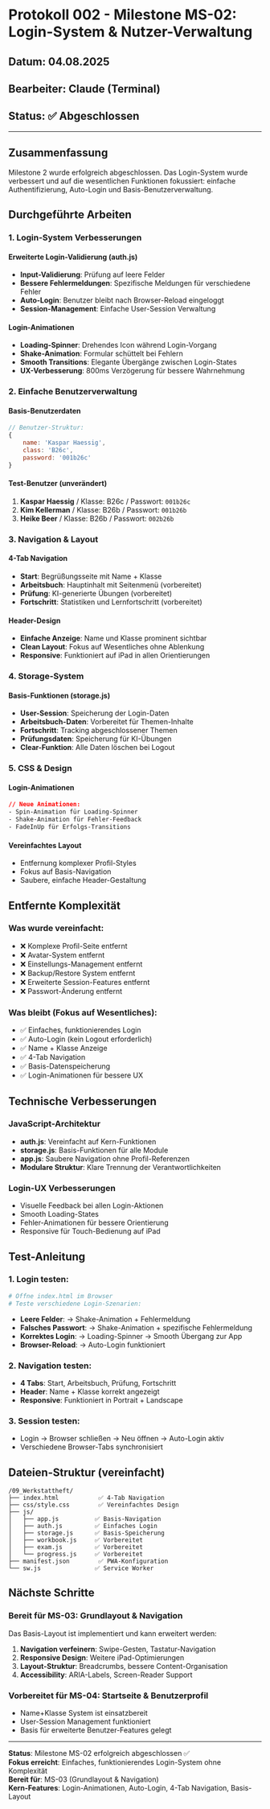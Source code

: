 # Protokoll 002 - Milestone MS-02: Login-System & Nutzer-Verwaltung

## Datum: 04.08.2025
## Bearbeiter: Claude (Terminal)
## Status: ✅ Abgeschlossen

---

## Zusammenfassung
Milestone 2 wurde erfolgreich abgeschlossen. Das Login-System wurde verbessert und auf die wesentlichen Funktionen fokussiert: einfache Authentifizierung, Auto-Login und Basis-Benutzerverwaltung.

## Durchgeführte Arbeiten

### 1. Login-System Verbesserungen

#### Erweiterte Login-Validierung (auth.js)
- **Input-Validierung**: Prüfung auf leere Felder
- **Bessere Fehlermeldungen**: Spezifische Meldungen für verschiedene Fehler
- **Auto-Login**: Benutzer bleibt nach Browser-Reload eingeloggt
- **Session-Management**: Einfache User-Session Verwaltung

#### Login-Animationen
- **Loading-Spinner**: Drehendes Icon während Login-Vorgang
- **Shake-Animation**: Formular schüttelt bei Fehlern
- **Smooth Transitions**: Elegante Übergänge zwischen Login-States
- **UX-Verbesserung**: 800ms Verzögerung für bessere Wahrnehmung

### 2. Einfache Benutzerverwaltung

#### Basis-Benutzerdaten
```javascript
// Benutzer-Struktur:
{
    name: 'Kaspar Haessig',
    class: 'B26c', 
    password: '001b26c'
}
```

#### Test-Benutzer (unverändert)
1. **Kaspar Haessig** / Klasse: B26c / Passwort: `001b26c`
2. **Kim Kellerman** / Klasse: B26b / Passwort: `001b26b`
3. **Heike Beer** / Klasse: B26b / Passwort: `002b26b`

### 3. Navigation & Layout

#### 4-Tab Navigation
- **Start**: Begrüßungsseite mit Name + Klasse
- **Arbeitsbuch**: Hauptinhalt mit Seitenmenü (vorbereitet)
- **Prüfung**: KI-generierte Übungen (vorbereitet)  
- **Fortschritt**: Statistiken und Lernfortschritt (vorbereitet)

#### Header-Design
- **Einfache Anzeige**: Name und Klasse prominent sichtbar
- **Clean Layout**: Fokus auf Wesentliches ohne Ablenkung
- **Responsive**: Funktioniert auf iPad in allen Orientierungen

### 4. Storage-System

#### Basis-Funktionen (storage.js)
- **User-Session**: Speicherung der Login-Daten
- **Arbeitsbuch-Daten**: Vorbereitet für Themen-Inhalte
- **Fortschritt**: Tracking abgeschlossener Themen
- **Prüfungsdaten**: Speicherung für KI-Übungen
- **Clear-Funktion**: Alle Daten löschen bei Logout

### 5. CSS & Design

#### Login-Animationen
```css
// Neue Animationen:
- Spin-Animation für Loading-Spinner
- Shake-Animation für Fehler-Feedback  
- FadeInUp für Erfolgs-Transitions
```

#### Vereinfachtes Layout
- Entfernung komplexer Profil-Styles
- Fokus auf Basis-Navigation
- Saubere, einfache Header-Gestaltung

## Entfernte Komplexität

### Was wurde vereinfacht:
- ❌ Komplexe Profil-Seite entfernt
- ❌ Avatar-System entfernt
- ❌ Einstellungs-Management entfernt
- ❌ Backup/Restore System entfernt
- ❌ Erweiterte Session-Features entfernt
- ❌ Passwort-Änderung entfernt

### Was bleibt (Fokus auf Wesentliches):
- ✅ Einfaches, funktionierendes Login
- ✅ Auto-Login (kein Logout erforderlich)
- ✅ Name + Klasse Anzeige
- ✅ 4-Tab Navigation
- ✅ Basis-Datenspeicherung
- ✅ Login-Animationen für bessere UX

## Technische Verbesserungen

### JavaScript-Architektur
- **auth.js**: Vereinfacht auf Kern-Funktionen
- **storage.js**: Basis-Funktionen für alle Module
- **app.js**: Saubere Navigation ohne Profil-Referenzen
- **Modulare Struktur**: Klare Trennung der Verantwortlichkeiten

### Login-UX Verbesserungen
- Visuelle Feedback bei allen Login-Aktionen
- Smooth Loading-States
- Fehler-Animationen für bessere Orientierung
- Responsive für Touch-Bedienung auf iPad

## Test-Anleitung

### 1. Login testen:
```bash
# Öffne index.html im Browser
# Teste verschiedene Login-Szenarien:
```
- **Leere Felder**: → Shake-Animation + Fehlermeldung
- **Falsches Passwort**: → Shake-Animation + spezifische Fehlermeldung
- **Korrektes Login**: → Loading-Spinner → Smooth Übergang zur App
- **Browser-Reload**: → Auto-Login funktioniert

### 2. Navigation testen:
- **4 Tabs**: Start, Arbeitsbuch, Prüfung, Fortschritt
- **Header**: Name + Klasse korrekt angezeigt
- **Responsive**: Funktioniert in Portrait + Landscape

### 3. Session testen:
- Login → Browser schließen → Neu öffnen → Auto-Login aktiv
- Verschiedene Browser-Tabs synchronisiert

## Dateien-Struktur (vereinfacht)

```
/09_Werkstattheft/
├── index.html           ✅ 4-Tab Navigation
├── css/style.css        ✅ Vereinfachtes Design  
├── js/
│   ├── app.js          ✅ Basis-Navigation
│   ├── auth.js         ✅ Einfaches Login
│   ├── storage.js      ✅ Basis-Speicherung
│   ├── workbook.js     ✅ Vorbereitet
│   ├── exam.js         ✅ Vorbereitet
│   └── progress.js     ✅ Vorbereitet
├── manifest.json        ✅ PWA-Konfiguration
└── sw.js               ✅ Service Worker
```

## Nächste Schritte

### Bereit für MS-03: Grundlayout & Navigation
Das Basis-Layout ist implementiert und kann erweitert werden:

1. **Navigation verfeinern**: Swipe-Gesten, Tastatur-Navigation
2. **Responsive Design**: Weitere iPad-Optimierungen  
3. **Layout-Struktur**: Breadcrumbs, bessere Content-Organisation
4. **Accessibility**: ARIA-Labels, Screen-Reader Support

### Vorbereitet für MS-04: Startseite & Benutzerprofil
- Name+Klasse System ist einsatzbereit
- User-Session Management funktioniert
- Basis für erweiterte Benutzer-Features gelegt

---

**Status**: Milestone MS-02 erfolgreich abgeschlossen ✅  
**Fokus erreicht**: Einfaches, funktionierendes Login-System ohne Komplexität  
**Bereit für**: MS-03 (Grundlayout & Navigation)  
**Kern-Features**: Login-Animationen, Auto-Login, 4-Tab Navigation, Basis-Layout